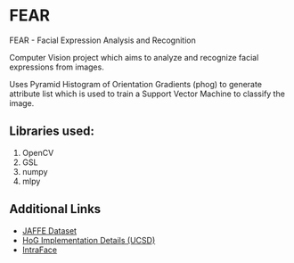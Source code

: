 FEAR
====

FEAR - Facial Expression Analysis and Recognition

Computer Vision project which aims to analyze and recognize facial expressions from images.

Uses Pyramid Histogram of Orientation Gradients (phog) to generate attribute list which is used to train a Support Vector Machine to classify the image.

Libraries used:
----------------
1. OpenCV
2. GSL
3. numpy
4. mlpy


Additional Links
----------
* [JAFFE Dataset](http://www.kasrl.org/jaffe_info.html)
* [HoG Implementation Details (UCSD)](http://vision.ucsd.edu/~pdollar/toolbox/doc/channels/hog.html)
* [IntraFace](http://humansensing.cs.cmu.edu/intraface/about.html)